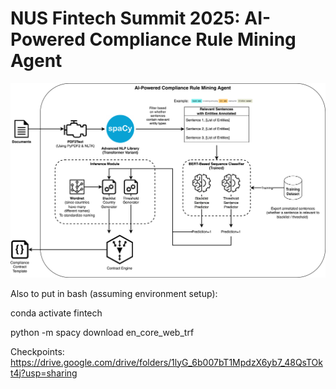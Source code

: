 # NUS Fintech Summit 2025: AI-Powered Compliance Rule Mining Agent

![Architecture Diagram](./Architecture1.png)

Also to put in bash (assuming environment setup):

conda activate fintech

python -m spacy download en_core_web_trf

Checkpoints:
https://drive.google.com/drive/folders/1lyG_6b007bT1MpdzX6yb7_48QsTOkt4j?usp=sharing
